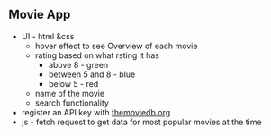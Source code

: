 ## Movie App

- UI - html &css
  - hover effect to see Overview of each movie
  - rating based on what rsting it has
    - above 8 - green
    - between 5 and 8 - blue
    - below 5 - red
  - name of the movie
  - search functionality
- register an API key with [themoviedb.org](https://www.themoviedb.org/documentation/api)
- js - fetch request to get data for most popular movies at the time
